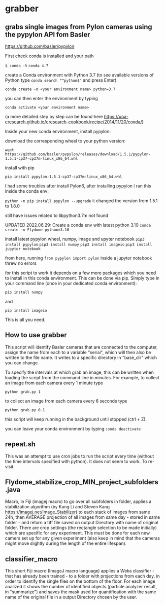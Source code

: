 # grabber

## grabs single images from Pylon cameras using the pypylon API fom Basler
https://github.com/basler/pypylon

First check conda is installed and your path

`$ conda -V`
`conda 4.7`

create a Conda environment with Python 3.7 (to see available versions of Python type `conda search "^python$"` and press Enter):

`conda create -n <your environment name> python=3.7`

you can then enter the environment by typing

`conda activate <your environment name>`

(a more detailed step by step can be found here https://uoa-eresearch.github.io/eresearch-cookbook/recipe/2014/11/20/conda/)

Inside your new conda environment, install pypylon:

download the corresponding wheel to your python version:

`wget https://github.com/basler/pypylon/releases/download/1.5.1/pypylon-1.5.1-cp37-cp37m-linux_x86_64.whl`

install with pip

`pip install pypylon-1.5.1-cp37-cp37m-linux_x86_64.whl`

I had some troubles after install Pylon6, after installing pypylon I ran this inside the conda env:

`python -m pip install pypylon --upgrade` it changed the version from 1.5.1 to 1.8.0

still have issues related to libpython3.7m not found

UPDATED 2022.06.29:
Create a conda env with latest python 3.10 `conda create -n Flydome python=3.10`

install latest pypylon wheel, numpy, image and upyter notebook `pip3 install pypylon`
`pip3 install numpy`
`pip3 install imageio`
`pip3 install jupyter notebook`

from here, running `from pypylon import pylon` inside a jupyter notebook threw no errors


for this script to work it depends on a few more packages which you need to install in this conda environment. This can be done via pip. Simply type in your command line (once in your dedicated conda environment):

`pip install numpy`

and

`pip install imageio`


This is all you need.

## How to use grabber

This script will identify Basler cameras that are connected to the computer, assign the name from each to a variable "serial", which will then also be written to the file name. It writes to a specific directory in "base_dir" which you can change.

To specify the intervals at which grab an image, this can be written when loading the script from the command line in minutes. For example, to collect an image from each camera every 1 minute type

`python grab.py 1`

to collect an image from each camera every 6 seconds type

`python grab.py 0.1`


this script will keep running in the background until stopped (ctrl + Z).


you can leave your conda environment by typing `conda deactivate`

## repeat.sh

This was an attempt to use cron jobs to run the script every time (without the time intervals specified with python). It does not seem to work. To re-visit.

## Flydome_stabilize_crop_MIN_project_subfolders.java

Macro, in Fiji (imagej macro) to go over all subfolders in folder, applies a stabilization algorithm (by Kang Li and Steven Kang https://imagej.net/Image_Stabilizer) to each stack of images from same 24h, then AVERAGE projection of all images from same day - stored in same folder - and return a tiff file saved on output Directory with name of original folder.
There are crop settings (the rectangle selection to be made initially) which are specific for any experiment. This must be done for each new camera set up for any given experiment (also keep in mind that the cameras might move slightly during the length of the entire lifespan).


## classifier_macro

This short Fiji macro (ImageJ macro language) applies a Weka classifier - that has already been trained - to a folder with projections from each day, in order to identify the single flies on the bottom of the floor. For each image analized it shows the number of identified objects (particle analyzer result, in "summarize") and saves the mask used for quantification with the same name of the original file in a output Directory chosen by the user.

